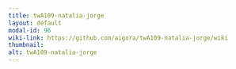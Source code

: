 ```yaml
---
title: twA109-natalia-jorge
layout: default
modal-id: 96
wiki-link: https://github.com/aigora/twA109-natalia-jorge/wiki
thumbnail: 
alt: twA109-natalia-jorge
---
```

